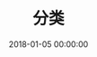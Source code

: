 ---
title: 分类
date: 2018-01-05 00:00:00
type: "categories"
top_img: https://s3.ax1x.com/2020/11/12/BvIco8.jpg
---